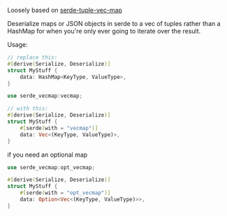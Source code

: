 Loosely based on [serde-tuple-vec-map](https://github.com/daboross/serde-tuple-vec-map)

Deserialize maps or JSON objects in serde to a vec of tuples rather than a HashMap for when you're only ever going to iterate over the result.

Usage:

```rust
// replace this:
#[derive(Serialize, Deserialize)]
struct MyStuff {
    data: HashMap<KeyType, ValueType>,
}
```

```rust
use serde_vecmap:vecmap;

// with this:
#[derive(Serialize, Deserialize)]
struct MyStuff {
    #[serde(with = "vecmap")]
    data: Vec<(KeyType, ValueType)>,
}
```

if you need an optional map

```rust
use serde_vecmap:opt_vecmap;

#[derive(Serialize, Deserialize)]
struct MyStuff {
    #[serde(with = "opt_vecmap")]
    data: Option<Vec<(KeyType, ValueType)>>,
}
```

